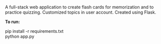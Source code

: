 A full-stack web application to create flash cards for memorization and to practice quizzing. Customized topics in user account.
Created using Flask.


**To run:**

pip install -r requirements.txt
<br>
python app.py
<br>

